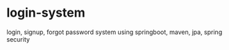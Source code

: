 # login-system
login, signup, forgot password system using springboot,  maven, jpa, spring security
